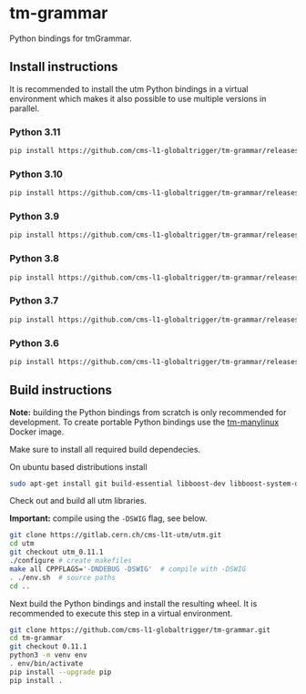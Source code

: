 # tm-grammar

Python bindings for tmGrammar.

## Install instructions

It is recommended to install the utm Python bindings in a virtual environment
which makes it also possible to use multiple versions in parallel.

### Python 3.11

```bash
pip install https://github.com/cms-l1-globaltrigger/tm-grammar/releases/download/0.11.1/tm_grammar-0.11.1-cp311-cp311-manylinux_2_17_x86_64.manylinux2014_x86_64.whl
```

### Python 3.10

```bash
pip install https://github.com/cms-l1-globaltrigger/tm-grammar/releases/download/0.11.1/tm_grammar-0.11.1-cp310-cp310-manylinux_2_17_x86_64.manylinux2014_x86_64.whl
```

### Python 3.9

```bash
pip install https://github.com/cms-l1-globaltrigger/tm-grammar/releases/download/0.11.1/tm_grammar-0.11.1-cp39-cp39-manylinux_2_17_x86_64.manylinux2014_x86_64.whl
```

### Python 3.8

```bash
pip install https://github.com/cms-l1-globaltrigger/tm-grammar/releases/download/0.11.1/tm_grammar-0.11.1-cp38-cp38-manylinux_2_17_x86_64.manylinux2014_x86_64.whl
```

### Python 3.7

```bash
pip install https://github.com/cms-l1-globaltrigger/tm-grammar/releases/download/0.11.1/tm_grammar-0.11.1-cp37-cp37m-manylinux_2_17_x86_64.manylinux2014_x86_64.whl
```

### Python 3.6

```bash
pip install https://github.com/cms-l1-globaltrigger/tm-grammar/releases/download/0.11.1/tm_grammar-0.11.1-cp36-cp36m-manylinux_2_17_x86_64.manylinux2014_x86_64.whl
```

## Build instructions

**Note:** building the Python bindings from scratch is only recommended for
development. To create portable Python bindings use the
[tm-manylinux](https://github.com/cms-l1-globaltrigger/tm-manylinux)
Docker image.

Make sure to install all required build dependecies.

On ubuntu based distributions install
```bash
sudo apt-get install git build-essential libboost-dev libboost-system-dev libboost-filesystem-dev libxerces-c-dev python3-dev python3-venv swig
```

Check out and build all utm libraries.

**Important:** compile using the `-DSWIG` flag, see below.

```bash
git clone https://gitlab.cern.ch/cms-l1t-utm/utm.git
cd utm
git checkout utm_0.11.1
./configure # create makefiles
make all CPPFLAGS='-DNDEBUG -DSWIG'  # compile with -DSWIG
. ./env.sh  # source paths
cd ..
```

Next build the Python bindings and install the resulting wheel. It is
recommended to execute this step in a virtual environment.

```bash
git clone https://github.com/cms-l1-globaltrigger/tm-grammar.git
cd tm-grammar
git checkout 0.11.1
python3 -m venv env
. env/bin/activate
pip install --upgrade pip
pip install .
```
